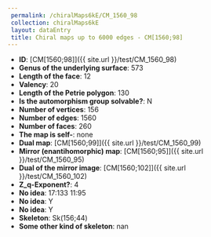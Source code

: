 ```yaml
--- 
 permalink: /chiralMaps6kE/CM_1560_98 
 collection: chiralMaps6kE
 layout: dataEntry
 title: Chiral maps up to 6000 edges - CM[1560;98]
---
```


- **ID**: [CM[1560;98]]({{ site.url }}/test/CM_1560_98)
- **Genus of the underlying surface**: 573
- **Length of the face**: 12
- **Valency**: 20
- **Length of the Petrie polygon**: 130
- **Is the automorphism group solvable?**: N
- **Number of vertices**: 156
- **Number of edges**: 1560
- **Number of faces**: 260
- **The map is self-**: none
- **Dual map**: [CM[1560;99]]({{ site.url }}/test/CM_1560_99)
- **Mirror (enantihomorphic) map**: [CM[1560;95]]({{ site.url }}/test/CM_1560_95)
- **Dual of the mirror image**: [CM[1560;102]]({{ site.url }}/test/CM_1560_102)
- **Z_q-Exponent?**: 4
- **No idea**:  17:133 11:95
- **No idea**: Y
- **No idea**: Y
- **Skeleton**: Sk(156;44)
- **Some other kind of skeleton**: nan
